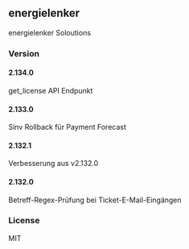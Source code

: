 ## energielenker
energielenker Soloutions

### Version
#### 2.134.0
get_license API Endpunkt
#### 2.133.0
Sinv Rollback für Payment Forecast
#### 2.132.1
Verbesserung aus v2.132.0
#### 2.132.0
Betreff-Regex-Prüfung bei Ticket-E-Mail-Eingängen

### License
MIT